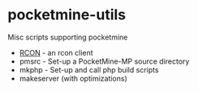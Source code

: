 # pocketmine-utils

Misc scripts supporting pocketmine

* [RCON](https://github.com/BlockNetworks/pocketmine-utils/tree/master/rcon) -
  an rcon client
* pmsrc - Set-up a PocketMine-MP source directory
* mkphp - Set-up and call php build scripts
* makeserver (with optimizations)
